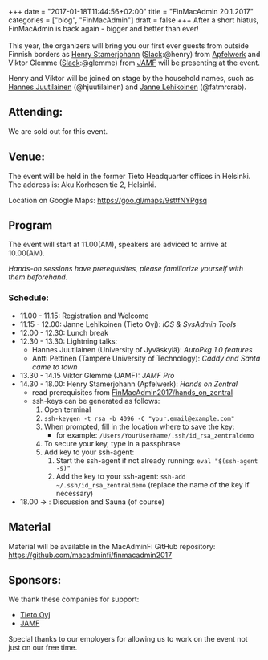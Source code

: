 +++
date = "2017-01-18T11:44:56+02:00"
title = "FinMacAdmin 20.1.2017"
categories = ["blog", "FinMacAdmin"]
draft = false
+++
After a short hiatus, FinMacAdmin is back again - bigger and better than ever!
<br/><br/>
This year, the organizers will bring you our first ever guests from outside Finnish borders as [Henry Stamerjohann](https://github.com/headmin) ([Slack](macadmins.org):@henry) from [Apfelwerk](https://www.apfelwerk.de) and Viktor Glemme ([Slack](macadmins.org):@glemme) from [JAMF](https://www.jamf.com) will be presenting at the event.

Henry and Viktor will be joined on stage by the household names, such as [Hannes Juutilainen](https://github.com/hjuutilainen) (@hjuutilainen) and [Janne Lehikoinen](https://github.com/jlehikoinen) (@fatmrcrab).

## Attending:

We are sold out for this event.


## Venue:

The event will be held in the former Tieto Headquarter offices in Helsinki.  
The address is: Aku Korhosen tie 2, Helsinki.

Location on Google Maps: https://goo.gl/maps/9sttfNYPgsq


## Program
The event will start at 11.00(AM), speakers are adviced to arrive at 10.00(AM).

*Hands-on sessions have prerequisites, please familiarize yourself with them beforehand.*

### Schedule:
- 11.00 - 11.15: Registration and Welcome
- 11.15 - 12.00: Janne Lehikoinen (Tieto Oyj): *iOS & SysAdmin Tools*
- 12.00 - 12.30: Lunch break
- 12.30 - 13.30: Lightning talks:
  - Hannes Juutilainen (University of Jyväskylä): *AutoPkg 1.0 features*
  - Antti Pettinen (Tampere University of Technology): *Caddy and Santa came to town*
- 13.30 - 14.15 Viktor Glemme (JAMF): *JAMF Pro*
- 14.30 - 18.00: Henry Stamerjohann (Apfelwerk): *Hands on Zentral*
  - read prerequisites from [FinMacAdmin2017/hands_on_zentral](https://github.com/macadminfi/finmacadmin2017/blob/master/hands_on_zentral/Prerequisites.md)
  - ssh-keys can be generated as follows:
      1. Open terminal
      2. ```ssh-keygen -t rsa -b 4096 -C "your.email@example.com"```
      3. When prompted, fill in the location where to save the key:  
          - for example: ```/Users/YourUserName/.ssh/id_rsa_zentraldemo```
      4. To secure your key, type in a passphrase
      5. Add key to your ssh-agent:
          1. Start the ssh-agent if not already running: ```eval "$(ssh-agent -s)"```
          2. Add the key to your ssh-agent: ```ssh-add ~/.ssh/id_rsa_zentraldemo``` (replace the name of the key if necessary)
- 18.00 -> : Discussion and Sauna (of course)

## Material

Material will be available in the MacAdminFi GitHub repository: https://github.com/macadminfi/finmacadmin2017


## Sponsors:

We thank these companies for support:

- [Tieto Oyj](https://www.tieto.com/)
- [JAMF](https://www.jamf.com/)

Special thanks to our employers for allowing us to work on the event not just on our free time.
